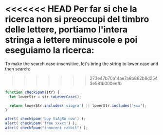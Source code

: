 <<<<<<< HEAD
Per far si che la ricerca non si preoccupi del timbro delle lettere, portiamo l'intera stringa a lettere minuscole e poi eseguiamo la ricerca:
=======
To make the search case-insensitive, let's bring the string to lower case and then search:
>>>>>>> 273e47b70a14ae7a8b882b8d2543e581b000eefb

```js run
function checkSpam(str) {
  let lowerStr = str.toLowerCase();

  return lowerStr.includes('viagra') || lowerStr.includes('xxx');
}

alert( checkSpam('buy ViAgRA now') );
alert( checkSpam('free xxxxx') );
alert( checkSpam("innocent rabbit") );
```

